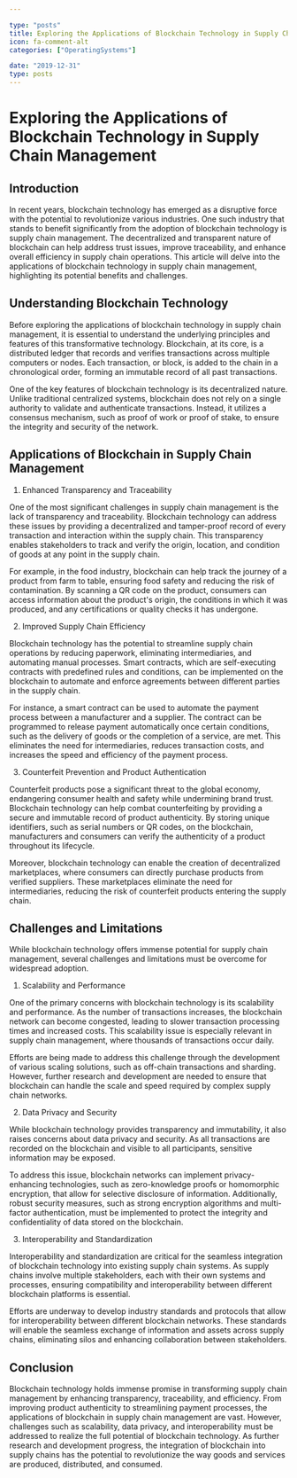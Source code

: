 ```yaml
---

type: "posts"
title: Exploring the Applications of Blockchain Technology in Supply Chain Management
icon: fa-comment-alt
categories: ["OperatingSystems"]

date: "2019-12-31"
type: posts
---
```





# Exploring the Applications of Blockchain Technology in Supply Chain Management

## Introduction

In recent years, blockchain technology has emerged as a disruptive force with the potential to revolutionize various industries. One such industry that stands to benefit significantly from the adoption of blockchain technology is supply chain management. The decentralized and transparent nature of blockchain can help address trust issues, improve traceability, and enhance overall efficiency in supply chain operations. This article will delve into the applications of blockchain technology in supply chain management, highlighting its potential benefits and challenges.

## Understanding Blockchain Technology

Before exploring the applications of blockchain technology in supply chain management, it is essential to understand the underlying principles and features of this transformative technology. Blockchain, at its core, is a distributed ledger that records and verifies transactions across multiple computers or nodes. Each transaction, or block, is added to the chain in a chronological order, forming an immutable record of all past transactions.

One of the key features of blockchain technology is its decentralized nature. Unlike traditional centralized systems, blockchain does not rely on a single authority to validate and authenticate transactions. Instead, it utilizes a consensus mechanism, such as proof of work or proof of stake, to ensure the integrity and security of the network.

## Applications of Blockchain in Supply Chain Management

1. Enhanced Transparency and Traceability

One of the most significant challenges in supply chain management is the lack of transparency and traceability. Blockchain technology can address these issues by providing a decentralized and tamper-proof record of every transaction and interaction within the supply chain. This transparency enables stakeholders to track and verify the origin, location, and condition of goods at any point in the supply chain.

For example, in the food industry, blockchain can help track the journey of a product from farm to table, ensuring food safety and reducing the risk of contamination. By scanning a QR code on the product, consumers can access information about the product's origin, the conditions in which it was produced, and any certifications or quality checks it has undergone.

2. Improved Supply Chain Efficiency

Blockchain technology has the potential to streamline supply chain operations by reducing paperwork, eliminating intermediaries, and automating manual processes. Smart contracts, which are self-executing contracts with predefined rules and conditions, can be implemented on the blockchain to automate and enforce agreements between different parties in the supply chain.

For instance, a smart contract can be used to automate the payment process between a manufacturer and a supplier. The contract can be programmed to release payment automatically once certain conditions, such as the delivery of goods or the completion of a service, are met. This eliminates the need for intermediaries, reduces transaction costs, and increases the speed and efficiency of the payment process.

3. Counterfeit Prevention and Product Authentication

Counterfeit products pose a significant threat to the global economy, endangering consumer health and safety while undermining brand trust. Blockchain technology can help combat counterfeiting by providing a secure and immutable record of product authenticity. By storing unique identifiers, such as serial numbers or QR codes, on the blockchain, manufacturers and consumers can verify the authenticity of a product throughout its lifecycle.

Moreover, blockchain technology can enable the creation of decentralized marketplaces, where consumers can directly purchase products from verified suppliers. These marketplaces eliminate the need for intermediaries, reducing the risk of counterfeit products entering the supply chain.

## Challenges and Limitations

While blockchain technology offers immense potential for supply chain management, several challenges and limitations must be overcome for widespread adoption.

1. Scalability and Performance

One of the primary concerns with blockchain technology is its scalability and performance. As the number of transactions increases, the blockchain network can become congested, leading to slower transaction processing times and increased costs. This scalability issue is especially relevant in supply chain management, where thousands of transactions occur daily.

Efforts are being made to address this challenge through the development of various scaling solutions, such as off-chain transactions and sharding. However, further research and development are needed to ensure that blockchain can handle the scale and speed required by complex supply chain networks.

2. Data Privacy and Security

While blockchain technology provides transparency and immutability, it also raises concerns about data privacy and security. As all transactions are recorded on the blockchain and visible to all participants, sensitive information may be exposed.

To address this issue, blockchain networks can implement privacy-enhancing technologies, such as zero-knowledge proofs or homomorphic encryption, that allow for selective disclosure of information. Additionally, robust security measures, such as strong encryption algorithms and multi-factor authentication, must be implemented to protect the integrity and confidentiality of data stored on the blockchain.

3. Interoperability and Standardization

Interoperability and standardization are critical for the seamless integration of blockchain technology into existing supply chain systems. As supply chains involve multiple stakeholders, each with their own systems and processes, ensuring compatibility and interoperability between different blockchain platforms is essential.

Efforts are underway to develop industry standards and protocols that allow for interoperability between different blockchain networks. These standards will enable the seamless exchange of information and assets across supply chains, eliminating silos and enhancing collaboration between stakeholders.

## Conclusion

Blockchain technology holds immense promise in transforming supply chain management by enhancing transparency, traceability, and efficiency. From improving product authenticity to streamlining payment processes, the applications of blockchain in supply chain management are vast. However, challenges such as scalability, data privacy, and interoperability must be addressed to realize the full potential of blockchain technology. As further research and development progress, the integration of blockchain into supply chains has the potential to revolutionize the way goods and services are produced, distributed, and consumed.